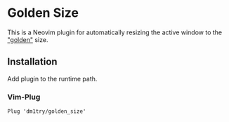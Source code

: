 # Golden Size

This is a Neovim plugin for automatically resizing the active window to the ["golden"](https://en.wikipedia.org/wiki/Golden_ratio) size.

## Installation

Add plugin to the runtime path.

### Vim-Plug 

```VimL
Plug 'dm1try/golden_size'
```

